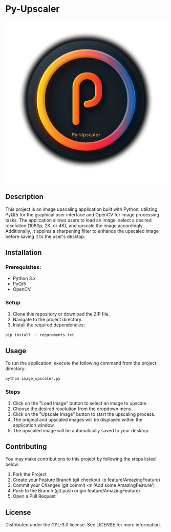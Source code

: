 # Py-Upscaler

![logo](/logo.png)

## Description
This project is an image upscaling application built with Python, utilizing PyQt5 for the graphical user interface and OpenCV for image processing tasks. The application allows users to load an image, select a desired resolution (1080p, 2K, or 4K), and upscale the image accordingly. Additionally, it applies a sharpening filter to enhance the upscaled image before saving it to the user's desktop.

## Installation
### Prerequisites:
- Python 3.x
- PyQt5
- OpenCV
### Setup
1. Clone this repository or download the ZIP file.
2. Navigate to the project directory.
3. Install the required dependencies:

```sh
pip install -r requrements.txt
```

## Usage
To run the application, execute the following command from the project directory:

```sh
python image_upscaler.py
```
### Steps
1. Click on the "Load Image" button to select an image to upscale.
2. Choose the desired resolution from the dropdown menu.
3. Click on the "Upscale Image" button to start the upscaling process.
4. The original and upscaled images will be displayed within the application window.
5. The upscaled image will be automatically saved to your desktop.

## Contributing
You may make contributions to this project by following the steps listed below:

1. Fork the Project
2. Create your Feature Branch (git checkout -b feature/AmazingFeature)
3. Commit your Changes (git commit -m 'Add some AmazingFeature')
4. Push to the Branch (git push origin feature/AmazingFeature)
5. Open a Pull Request

## License
Distributed under the GPL-3.0 license. See LICENSE for more information.